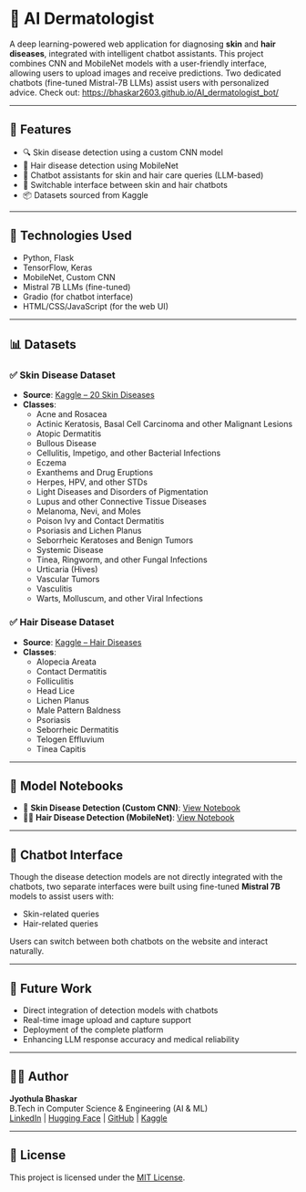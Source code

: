 # 🧠 AI Dermatologist

A deep learning-powered web application for diagnosing **skin** and **hair diseases**, integrated with intelligent chatbot assistants. This project combines CNN and MobileNet models with a user-friendly interface, allowing users to upload images and receive predictions. Two dedicated chatbots (fine-tuned Mistral-7B LLMs) assist users with personalized advice. Check out: https://bhaskar2603.github.io/AI_dermatologist_bot/

---

## 🚀 Features

- 🔍 Skin disease detection using a custom CNN model
- 💇 Hair disease detection using MobileNet
- 🤖 Chatbot assistants for skin and hair care queries (LLM-based)
- 🔄 Switchable interface between skin and hair chatbots
- 📦 Datasets sourced from Kaggle

---

## 🧠 Technologies Used

- Python, Flask
- TensorFlow, Keras
- MobileNet, Custom CNN
- Mistral 7B LLMs (fine-tuned)
- Gradio (for chatbot interface)
- HTML/CSS/JavaScript (for the web UI)

---

## 📊 Datasets

### ✅ Skin Disease Dataset
- **Source**: [Kaggle – 20 Skin Diseases](https://www.kaggle.com/datasets/haroonalam16/20-skin-diseases-dataset)
- **Classes**:
  - Acne and Rosacea
  - Actinic Keratosis, Basal Cell Carcinoma and other Malignant Lesions
  - Atopic Dermatitis
  - Bullous Disease
  - Cellulitis, Impetigo, and other Bacterial Infections
  - Eczema
  - Exanthems and Drug Eruptions
  - Herpes, HPV, and other STDs
  - Light Diseases and Disorders of Pigmentation
  - Lupus and other Connective Tissue Diseases
  - Melanoma, Nevi, and Moles
  - Poison Ivy and Contact Dermatitis
  - Psoriasis and Lichen Planus
  - Seborrheic Keratoses and Benign Tumors
  - Systemic Disease
  - Tinea, Ringworm, and other Fungal Infections
  - Urticaria (Hives)
  - Vascular Tumors
  - Vasculitis
  - Warts, Molluscum, and other Viral Infections

### ✅ Hair Disease Dataset
- **Source**: [Kaggle – Hair Diseases](https://www.kaggle.com/datasets/sundarannamalai/hair-diseases)
- **Classes**:
  - Alopecia Areata
  - Contact Dermatitis
  - Folliculitis
  - Head Lice
  - Lichen Planus
  - Male Pattern Baldness
  - Psoriasis
  - Seborrheic Dermatitis
  - Telogen Effluvium
  - Tinea Capitis

---

## 📁 Model Notebooks

- 🧴 **Skin Disease Detection (Custom CNN)**: [View Notebook](https://www.kaggle.com/code/bhaskarjyothula/skin-dis)
- 💇‍♂️ **Hair Disease Detection (MobileNet)**: [View Notebook](https://www.kaggle.com/code/bhaskarjyothula/mobilenet-hair)

---

## 🧠 Chatbot Interface

Though the disease detection models are not directly integrated with the chatbots, two separate interfaces were built using fine-tuned **Mistral 7B** models to assist users with:

- Skin-related queries
- Hair-related queries

Users can switch between both chatbots on the website and interact naturally.

---

## 📌 Future Work

- Direct integration of detection models with chatbots
- Real-time image upload and capture support
- Deployment of the complete platform
- Enhancing LLM response accuracy and medical reliability

---

## 👨‍💻 Author

**Jyothula Bhaskar**  
B.Tech in Computer Science & Engineering (AI & ML)  
[LinkedIn](https://www.linkedin.com/in/bhaskar-jyothula-974bbb271/) | [Hugging Face](https://huggingface.co/Bhaskar2611) | [GitHub](https://github.com/Bhaskar2603) | [Kaggle](https://www.kaggle.com/bhaskarjyothula)

---

## 📝 License

This project is licensed under the [MIT License](LICENSE).
